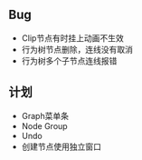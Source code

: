 ## Bug
- Clip节点有时挂上动画不生效
- 行为树节点删除，连线没有取消
- 行为树多个子节点连线报错

## 计划
- Graph菜单条
- Node Group
- Undo
- 创建节点使用独立窗口
